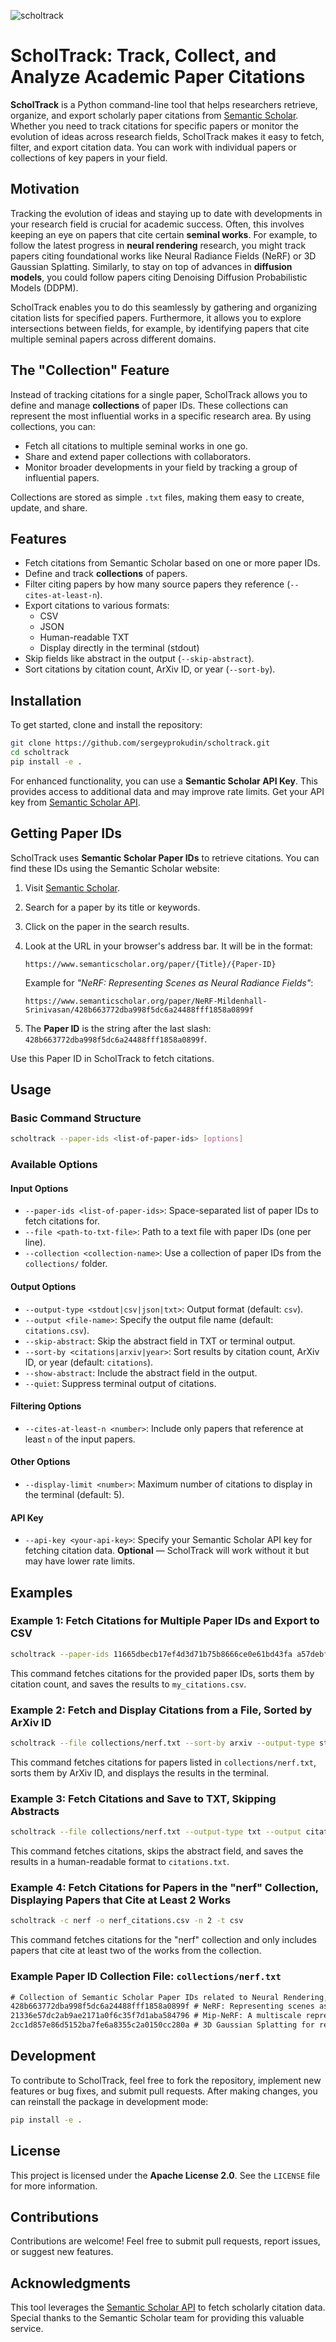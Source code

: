 ![scholtrack](https://github.com/user-attachments/assets/368377a3-c43b-4d59-a656-0f70f9d3f329)

# ScholTrack: Track, Collect, and Analyze Academic Paper Citations

**ScholTrack** is a Python command-line tool that helps researchers retrieve, organize, and export scholarly paper citations from [Semantic Scholar](https://www.semanticscholar.org/). Whether you need to track citations for specific papers or monitor the evolution of ideas across research fields, ScholTrack makes it easy to fetch, filter, and export citation data. You can work with individual papers or collections of key papers in your field.

## Motivation

Tracking the evolution of ideas and staying up to date with developments in your research field is crucial for academic success. Often, this involves keeping an eye on papers that cite certain **seminal works**. For example, to follow the latest progress in **neural rendering** research, you might track papers citing foundational works like Neural Radiance Fields (NeRF) or 3D Gaussian Splatting. Similarly, to stay on top of advances in **diffusion models**, you could follow papers citing Denoising Diffusion Probabilistic Models (DDPM).

ScholTrack enables you to do this seamlessly by gathering and organizing citation lists for specified papers. Furthermore, it allows you to explore intersections between fields, for example, by identifying papers that cite multiple seminal papers across different domains.

## The "Collection" Feature

Instead of tracking citations for a single paper, ScholTrack allows you to define and manage **collections** of paper IDs. These collections can represent the most influential works in a specific research area. By using collections, you can:
- Fetch all citations to multiple seminal works in one go.
- Share and extend paper collections with collaborators.
- Monitor broader developments in your field by tracking a group of influential papers.

Collections are stored as simple `.txt` files, making them easy to create, update, and share.

## Features

- Fetch citations from Semantic Scholar based on one or more paper IDs.
- Define and track **collections** of papers.
- Filter citing papers by how many source papers they reference (`--cites-at-least-n`).
- Export citations to various formats:
  - CSV
  - JSON
  - Human-readable TXT
  - Display directly in the terminal (stdout)
- Skip fields like abstract in the output (`--skip-abstract`).
- Sort citations by citation count, ArXiv ID, or year (`--sort-by`).

## Installation

To get started, clone and install the repository:

```bash
git clone https://github.com/sergeyprokudin/scholtrack.git
cd scholtrack
pip install -e .
```

For enhanced functionality, you can use a **Semantic Scholar API Key**. This provides access to additional data and may improve rate limits. Get your API key from [Semantic Scholar API](https://www.semanticscholar.org/product/api).

## Getting Paper IDs

ScholTrack uses **Semantic Scholar Paper IDs** to retrieve citations. You can find these IDs using the Semantic Scholar website:

1. Visit [Semantic Scholar](https://www.semanticscholar.org/).
2. Search for a paper by its title or keywords.
3. Click on the paper in the search results.
4. Look at the URL in your browser's address bar. It will be in the format:

   ```
   https://www.semanticscholar.org/paper/{Title}/{Paper-ID}
   ```

   Example for *"NeRF: Representing Scenes as Neural Radiance Fields"*:

   ```
   https://www.semanticscholar.org/paper/NeRF-Mildenhall-Srinivasan/428b663772dba998f5dc6a24488fff1858a0899f
   ```

5. The **Paper ID** is the string after the last slash: `428b663772dba998f5dc6a24488fff1858a0899f`.

Use this Paper ID in ScholTrack to fetch citations.

## Usage

### Basic Command Structure

```bash
scholtrack --paper-ids <list-of-paper-ids> [options]
```

### Available Options

#### Input Options

- `--paper-ids <list-of-paper-ids>`: Space-separated list of paper IDs to fetch citations for.
- `--file <path-to-txt-file>`: Path to a text file with paper IDs (one per line).
- `--collection <collection-name>`: Use a collection of paper IDs from the `collections/` folder.

#### Output Options

- `--output-type <stdout|csv|json|txt>`: Output format (default: `csv`).
- `--output <file-name>`: Specify the output file name (default: `citations.csv`).
- `--skip-abstract`: Skip the abstract field in TXT or terminal output.
- `--sort-by <citations|arxiv|year>`: Sort results by citation count, ArXiv ID, or year (default: `citations`).
- `--show-abstract`: Include the abstract field in the output.
- `--quiet`: Suppress terminal output of citations.

#### Filtering Options

- `--cites-at-least-n <number>`: Include only papers that reference at least `n` of the input papers.

#### Other Options

- `--display-limit <number>`: Maximum number of citations to display in the terminal (default: 5).

#### API Key

- `--api-key <your-api-key>`: Specify your Semantic Scholar API key for fetching citation data. **Optional** — ScholTrack will work without it but may have lower rate limits.

## Examples

### Example 1: Fetch Citations for Multiple Paper IDs and Export to CSV

```bash
scholtrack --paper-ids 11665dbecb17ef4d3d71b75b8666ce0e61bd43fa a57debf768b0454e60c97d16d1cf80e9b3ae8a55 --output-type csv --output my_citations.csv
```

This command fetches citations for the provided paper IDs, sorts them by citation count, and saves the results to `my_citations.csv`.

### Example 2: Fetch and Display Citations from a File, Sorted by ArXiv ID

```bash
scholtrack --file collections/nerf.txt --sort-by arxiv --output-type stdout
```

This command fetches citations for papers listed in `collections/nerf.txt`, sorts them by ArXiv ID, and displays the results in the terminal.

### Example 3: Fetch Citations and Save to TXT, Skipping Abstracts

```bash
scholtrack --file collections/nerf.txt --output-type txt --output citations.txt --skip-abstract
```

This command fetches citations, skips the abstract field, and saves the results in a human-readable format to `citations.txt`.

### Example 4: Fetch Citations for Papers in the "nerf" Collection, Displaying Papers that Cite at Least 2 Works

```bash
scholtrack -c nerf -o nerf_citations.csv -n 2 -t csv
```

This command fetches citations for the "nerf" collection and only includes papers that cite at least two of the works from the collection.

### Example Paper ID Collection File: `collections/nerf.txt`

```txt
# Collection of Semantic Scholar Paper IDs related to Neural Rendering, NeRF, and 3DGS
428b663772dba998f5dc6a24488fff1858a0899f # NeRF: Representing scenes as neural radiance fields
21336e57dc2ab9ae2171a0f6c35f7d1aba584796 # Mip-NeRF: A multiscale representation for anti-aliasing neural radiance fields
2cc1d857e86d5152ba7fe6a8355c2a0150cc280a # 3D Gaussian Splatting for real-time radiance field rendering
```

## Development

To contribute to ScholTrack, feel free to fork the repository, implement new features or bug fixes, and submit pull requests. After making changes, you can reinstall the package in development mode:

```bash
pip install -e .
```

## License

This project is licensed under the **Apache License 2.0**. See the `LICENSE` file for more information.

## Contributions

Contributions are welcome! Feel free to submit pull requests, report issues, or suggest new features.

## Acknowledgments

This tool leverages the [Semantic Scholar API](https://www.semanticscholar.org/product/api) to fetch scholarly citation data. Special thanks to the Semantic Scholar team for providing this valuable service.